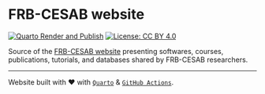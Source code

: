 # FRB-CESAB website

<!-- badges: start -->
[![Quarto Render and Publish](https://github.com/FRBCesab/frbcesab.github.io/actions/workflows/quarto-render.yaml/badge.svg)](https://github.com/FRBCesab/frbcesab.github.io/actions/workflows/quarto-render.yaml)
[![License: CC BY 4.0](https://img.shields.io/badge/License-CC%20BY%204.0-green.svg)](https://choosealicense.com/licenses/cc-by-4.0/)<!-- badges: end -->

Source of the [FRB-CESAB website](https://frbcesab.github.io/) presenting softwares, courses, publications, tutorials, and databases shared by FRB-CESAB researchers.

<hr />

Website built with :heart: with 
[`Quarto`](https://quarto.org/) & 
[`GitHub Actions`](https://github.com/features/actions).

